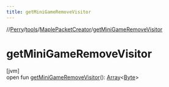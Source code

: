 ```yaml
---
title: getMiniGameRemoveVisitor
---
```

//[Perry](../../../index.html)/[tools](../index.html)/[MaplePacketCreator](index.html)/[getMiniGameRemoveVisitor](get-mini-game-remove-visitor.html)



# getMiniGameRemoveVisitor



[jvm]\
open fun [getMiniGameRemoveVisitor](get-mini-game-remove-visitor.html)(): [Array](https://kotlinlang.org/api/latest/jvm/stdlib/kotlin/-array/index.html)&lt;[Byte](https://kotlinlang.org/api/latest/jvm/stdlib/kotlin/-byte/index.html)&gt;




